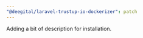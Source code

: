 ```yaml
---
"@deegital/laravel-trustup-io-dockerizer": patch
---
```


Adding a bit of description for installation.
